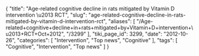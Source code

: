 {
    "title": "Age-related cognitive decline in rats mitigated by Vitamin D intervention \u2013 RCT",
    "slug": "age-related-cognitive-decline-in-rats-mitigated-by-vitamin-d-intervention-rct",
    "aliases": [
        "/Age-related+cognitive+decline+in+rats+mitigated+by+Vitamin+D+intervention+\u2013+RCT+Oct+2012",
        "/3299"
    ],
    "tiki_page_id": 3299,
    "date": "2012-10-26",
    "categories": [
        "Intervention",
        "Top news",
        "Cognitive"
    ],
    "tags": [
        "Cognitive",
        "Intervention",
        "Top news"
    ]
}
